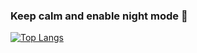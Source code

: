### Keep calm and enable night mode 🌙 

<!-- [![stats](https://github-readme-stats.vercel.app/api?username=alibakersartawi&theme=dark&show_icons=true)](https://github.com/alibakersartawi) -->

[![Top Langs](https://github-readme-stats.vercel.app/api/top-langs/?username=alibakersartawi&theme=midnight-purple&layout=compact&langs_count=10)](https://github.com/alibakersartawi)

<!--
**AliBakerSartawi/AliBakerSartawi** is a ✨ _special_ ✨ repository because its `README.md` (this file) appears on your GitHub profile.

Here are some ideas to get you started:

- 🔭 I’m currently working on ...
- 🌱 I’m currently learning ...
- 👯 I’m looking to collaborate on ...
- 🤔 I’m looking for help with ...
- 💬 Ask me about ...
- 📫 How to reach me: ...
- 😄 Pronouns: ...
- ⚡ Fun fact: ...
-->
